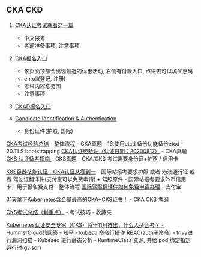 ## CKA CKD

1. [CKA认证考试就看这一篇](https://blog.csdn.net/mianbaojiayou/article/details/122449874)
    - 中文报考
    - 考前准备事项, 注意事项
2. [CKA报名入口](https://training.linuxfoundation.org/certification/certified-kubernetes-administrator-cka/)
    - 该页面顶部会出现最近的优惠活动, 右侧有付款入口, 点进去可以填优惠码
    - enroll(登记, 注册)
    - 考试内容与范围
    - 注意事项
3. [CKAD报名入口](https://training.linuxfoundation.org/certification/certified-kubernetes-application-developer-ckad/)

4. [Candidate Identification & Authentication](https://docs.linuxfoundation.org/tc-docs/certification/lf-handbook2/candidate-identification-and-authentication)
    - 身份证件(护照, 国际)


[CKA考试经验总结](https://www.jianshu.com/p/135c1d618a79)
    - 整体流程
    - CKA真题
    - 16.使用etcd 备份功能备份etcd
    - 20.TLS bootstrapping
[CKA认证经验贴（认证日期：20200817）](https://www.cnblogs.com/hyethebest/p/13547116.html)
    - CKA真题
[CKS 认证备考指南 ](https://www.cnblogs.com/kubesphere/p/16696423.html)
    - CKS真题
    - CKA/CKS 考试需要身份证+护照 / 信用卡

[K8S容器技能认证 - CKA认证从零到一](https://zhuanlan.zhihu.com/p/138796893)
    - 国际站报考要求护照 或者 港澳通行证 或者 驾驶证翻译件(支付宝可以免费申请) + 驾照原件
    - 国际站报考要求外币信用卡，用于报名费支付
    - 整体流程
[国际驾照翻译件如何免费申请办理](https://jingyan.baidu.com/article/4dc40848b8a0d489d946f1f2.html)
    - 支付宝

[31天拿下Kubernetes含金量最高的CKA+CKS证书！](https://zhuanlan.zhihu.com/p/468688689)
    - CKA CKS 考纲

[CKS考试总结（划重点）](https://zhuanlan.zhihu.com/p/395748877)
    - 考试技巧 - 收藏夹

[Kubernetes认证安全专家（CKS）将于11月推出，什么人适合考？ - HummerCloud的回答 - 知乎](https://www.zhihu.com/question/407277194/answer/2650693346)
    - kubectl 命令行操作 RBAC(auth子命令)
    - trivy进行漏洞扫描
    - Kubesec 进行静态分析
    - RuntimeClass 资源, 并给 pod 绑定指定运行时(gvisor)
